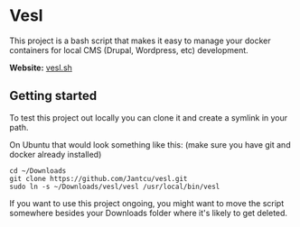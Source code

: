 # Vesl
This project is a bash script that makes it easy to
manage your docker containers for local CMS (Drupal, 
Wordpress, etc) development.

**Website:** [vesl.sh](http://vesl.sh)

## Getting started
To test this project out locally you can clone it
and create a symlink in your path.

On Ubuntu that would look something like this:
(make sure you have git and docker already installed)
```
cd ~/Downloads
git clone https://github.com/Jantcu/vesl.git
sudo ln -s ~/Downloads/vesl/vesl /usr/local/bin/vesl
```

If you want to use this project ongoing, you might want to 
move the script somewhere besides your Downloads folder
where it's likely to get deleted.
